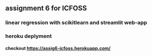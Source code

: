## assignment 6 for ICFOSS

### linear regression with scikitlearn and streamlit web-app
### heroku deplyment

#### checkout https://assig6-icfoss.herokuapp.com/

